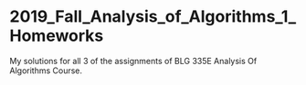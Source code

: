# 2019_Fall_Analysis_of_Algorithms_1_Homeworks
My solutions for all 3 of the assignments of BLG 335E Analysis Of Algorithms Course.
